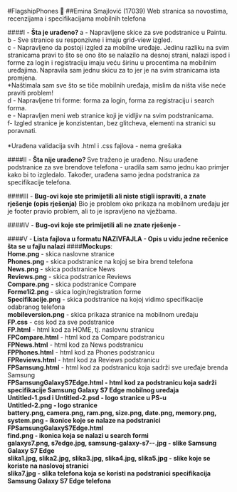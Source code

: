 #FlagshipPhones :iphone:
##Emina Smajlović (17039)
Web stranica sa novostima, recenzijama i specifikacijama mobilnih telefona

####I - <b>Šta je urađeno? </b>
a - Napravljene skice za sve podstranice u Paintu. </br>
b - Sve stranice su responzivne i imaju grid-view izgled. </br>
c - Napravljeno da postoji izgled za mobilne uređaje. Jedinu razliku na svim stranicama pravi to što se ono što se nalazilo na desnoj strani, nalazi ispod i forme za login i registraciju imaju veću širinu u procentima na mobilnim uređajima. Napravila sam jednu skicu za to jer je na svim stranicama ista promjena.</br>
*Naštimala sam sve što se tiče mobilnih uređaja, mislim da ništa više neće praviti problem!</br>
d - Napravljene tri forme: forma za login, forma za registraciju i search forma. </br>
e - Napravljen meni web stranice koji je vidljiv na svim podstranicama. </br>
f- Izgled stranice je konzistentan, bez glitcheva, elementi na stranici su poravnati.</br>
</br>
*Urađena validacija svih .html i .css fajlova - nema grešaka</br>

####II - <b>Šta nije urađeno? </b>
Sve traženo je urađeno. Nisu urađene podstranice za sve brendove telefona - uradila sam samo jednu kao primjer kako bi to izgledalo. Također, urađena samo jedna podstranica za specifikacije telefona. </br>

####III - <b>Bug-ovi koje ste primijetili ali niste stigli ispraviti, a znate rješenje (opis rješenja)</b>
Bio je problem oko prikaza na mobilnom uređaju jer je footer pravio problem, ali to je ispravljeno na vježbama.</br>
 
####IV -  <b>Bug-ovi koje ste primijetili ali ne znate rješenje </b>
-</br>

####V -<b> Lista fajlova u formatu NAZIVFAJLA - Opis u vidu jedne rečenice šta se u fajlu nalazi </b>
####<b>Mockups</b>:  </br>
<b>Home.png</b> - skica naslovne stranice </br>
<b>Phones.png</b> - skica podstranice na kojoj se bira brend telefona </br>
<b>News.png</b> - skica podstranice News </br>
<b>Reviews.png</b> - skica podstranice Reviews </br>
<b>Compare.png</b> - skica podstranice Compare </br>
<b>Forme1i2.png</b> - skica login/registration forme </br>
<b>Specifikacije.png</b> - skica podstranice na kojoj vidimo specifikacije odabranog telefona </br>
<b>mobileversion.png</b> - skica prikaza stranice na mobilnom uređaju </br>
<b>FP.css</b> - css kod za sve podstranice </br>
<b>FP.html</b> - html kod za HOME, tj. naslovnu stranicu </br>
<b>FPCompare.html</b> - html kod za Compare podstranicu </br>
<b>FPNews.html</b> - html kod za News podstranicu </br>
<b>FPPhones.html</b> - html kod za Phones podstranicu </br>
<b>FPReviews.html</b> - html kod za Reviews podstranicu </br>
<b>FPSamsung.html</b> - html kod za podstranicu koja sadrži sve uređaje brenda Samsung </br>
<b>FPSamsungGalaxyS7Edge.html - html kod za podstranicu koja sadrži specifikacije Samsung Galaxy S7 Edge mobilnog uređaja </br>
<b>Untitled-1.psd i Untitled-2.psd</b> - logo stranice u PS-u </br>
<b>Untitled-2.png</b> - logo stranice </br>
<b>battery.png, camera.png, ram.png, size.png, date.png, memory.png, system.png</b> - ikonice koje se nalaze na podstranici FPSamsungGalaxyS7Edge.html  </br>
<b>find.png</b> - ikonica koja se nalazi u search formi </br>
<b>galaxys7.png, s7edge.jpg, samsung-galaxy-s7--.jpg</b> - slike Samsung Galaxy S7 Edge  </br>
<b>slika1.jpg, slika2.jpg, slika3.jpg, slika4.jpg, slika5.jpg</b> - slike koje se koriste na naslovoj stranici  </br>
<b>slika7.jpg</b> - slika telefona koja se koristi na podstranici specifikacija Samsung Galaxy S7 Edge telefona</br></br>



